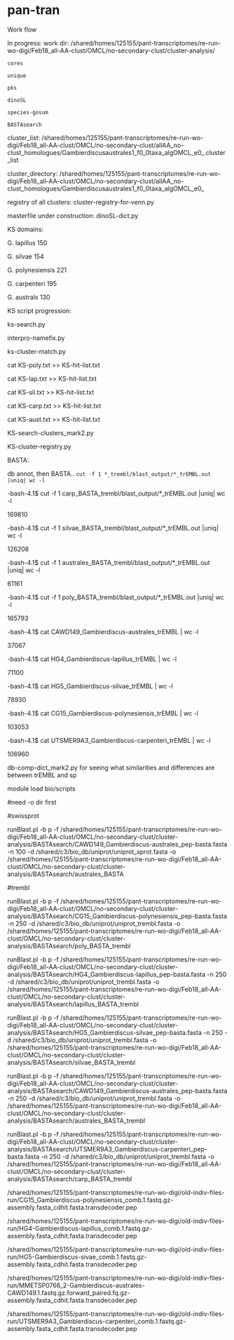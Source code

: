 # pan-tran
Work flow 




In progress:
work dir: /shared/homes/125155/pant-transcriptomes/re-run-wo-digi/Feb18_all-AA-clust/OMCL/no-secondary-clust/cluster-analysis/

	cores

	unique

	pks

	dinoSL

	species-gosum

	BASTAsearch


cluster_list: /shared/homes/125155/pant-transcriptomes/re-run-wo-digi/Feb18_all-AA-clust/OMCL/no-secondary-clust/allAA_no-clust_homologues/Gambierdiscusaustrales1_f0_0taxa_algOMCL_e0_.cluster_list


cluster_directory: /shared/homes/125155/pant-transcriptomes/re-run-wo-digi/Feb18_all-AA-clust/OMCL/no-secondary-clust/allAA_no-clust_homologues/Gambierdiscusaustrales1_f0_0taxa_algOMCL_e0_


registry of all clusters: cluster-registry-for-venn.py


masterfile under construction: dinoSL-dict.py


KS domains:

G. lapillus 150

G. silvae 154

G. polynesiensis 221

G. carpenteri 195

G. australs 130


KS script progression:

ks-search.py

interpro-namefix.py

ks-cluster-match.py

cat KS-poly.txt >> KS-hit-list.txt

cat KS-lap.txt >> KS-hit-list.txt

cat KS-sil.txt >> KS-hit-list.txt

cat KS-carp.txt >> KS-hit-list.txt

cat KS-aust.txt >> KS-hit-list.txt

KS-search-clusters_mark2.py

KS-cluster-registry.py 


BASTA:

db annot, then BASTA.. `cut -f 1 *_trembl/blast_output/*_trEMBL.out |uniq| wc -l`

-bash-4.1$ cut -f 1 carp_BASTA_trembl/blast_output/*_trEMBL.out |uniq| wc -l

169810

-bash-4.1$ cut -f 1 silvae_BASTA_trembl/blast_output/*_trEMBL.out |uniq| wc -l

126208

-bash-4.1$ cut -f 1 australes_BASTA_trembl/blast_output/*_trEMBL.out |uniq| wc -l

61161

-bash-4.1$ cut -f 1 poly_BASTA_trembl/blast_output/*_trEMBL.out |uniq| wc -l

165793


-bash-4.1$ cat CAWD149_Gambierdiscus-australes_trEMBL | wc -l

37067

-bash-4.1$ cat HG4_Gambierdiscus-lapillus_trEMBL | wc -l

71100

-bash-4.1$ cat HG5_Gambierdiscus-silvae_trEMBL | wc -l

78930

-bash-4.1$ cat CG15_Gambierdiscus-polynesiensis_trEMBL | wc -l

103053

-bash-4.1$ cat UTSMER9A3_Gambierdiscus-carpenteri_trEMBL | wc -l

106960


db-comp-dict_mark2.py for seeing what similarities and differences are between trEMBL and sp



module load bio/scripts

#need -o dir first

#swissprot

runBlast.pl -b p -f /shared/homes/125155/pant-transcriptomes/re-run-wo-digi/Feb18_all-AA-clust/OMCL/no-secondary-clust/cluster-analysis/BASTAsearch/CAWD149_Gambierdiscus-australes_pep-basta.fasta -n 100 -d /shared/c3/bio_db/uniprot/uniprot_sprot.fasta -o /shared/homes/125155/pant-transcriptomes/re-run-wo-digi/Feb18_all-AA-clust/OMCL/no-secondary-clust/cluster-analysis/BASTAsearch/australes_BASTA


#trembl

runBlast.pl -b p -f /shared/homes/125155/pant-transcriptomes/re-run-wo-digi/Feb18_all-AA-clust/OMCL/no-secondary-clust/cluster-analysis/BASTAsearch/CG15_Gambierdiscus-polynesiensis_pep-basta.fasta -n 250 -d /shared/c3/bio_db/uniprot/uniprot_trembl.fasta -o /shared/homes/125155/pant-transcriptomes/re-run-wo-digi/Feb18_all-AA-clust/OMCL/no-secondary-clust/cluster-analysis/BASTAsearch/poly_BASTA_trembl


runBlast.pl -b p -f /shared/homes/125155/pant-transcriptomes/re-run-wo-digi/Feb18_all-AA-clust/OMCL/no-secondary-clust/cluster-analysis/BASTAsearch/HG4_Gambierdiscus-lapillus_pep-basta.fasta -n 250 -d /shared/c3/bio_db/uniprot/uniprot_trembl.fasta -o /shared/homes/125155/pant-transcriptomes/re-run-wo-digi/Feb18_all-AA-clust/OMCL/no-secondary-clust/cluster-analysis/BASTAsearch/lapillus_BASTA_trembl


runBlast.pl -b p -f /shared/homes/125155/pant-transcriptomes/re-run-wo-digi/Feb18_all-AA-clust/OMCL/no-secondary-clust/cluster-analysis/BASTAsearch/HG5_Gambierdiscus-silvae_pep-basta.fasta -n 250 -d /shared/c3/bio_db/uniprot/uniprot_trembl.fasta -o /shared/homes/125155/pant-transcriptomes/re-run-wo-digi/Feb18_all-AA-clust/OMCL/no-secondary-clust/cluster-analysis/BASTAsearch/silvae_BASTA_trembl


runBlast.pl -b p -f /shared/homes/125155/pant-transcriptomes/re-run-wo-digi/Feb18_all-AA-clust/OMCL/no-secondary-clust/cluster-analysis/BASTAsearch/CAWD149_Gambierdiscus-australes_pep-basta.fasta -n 250 -d /shared/c3/bio_db/uniprot/uniprot_trembl.fasta -o /shared/homes/125155/pant-transcriptomes/re-run-wo-digi/Feb18_all-AA-clust/OMCL/no-secondary-clust/cluster-analysis/BASTAsearch/australes_BASTA_trembl


runBlast.pl -b p -f /shared/homes/125155/pant-transcriptomes/re-run-wo-digi/Feb18_all-AA-clust/OMCL/no-secondary-clust/cluster-analysis/BASTAsearch/UTSMER9A3_Gambierdiscus-carpenteri_pep-basta.fasta -n 250 -d /shared/c3/bio_db/uniprot/uniprot_trembl.fasta -o /shared/homes/125155/pant-transcriptomes/re-run-wo-digi/Feb18_all-AA-clust/OMCL/no-secondary-clust/cluster-analysis/BASTAsearch/carp_BASTA_trembl



/shared/homes/125155/pant-transcriptomes/re-run-wo-digi/old-indiv-files-run/CG15_Gambierdiscus-polynesiensis_comb.1.fastq.gz-assembly.fasta_cdhit.fasta.transdecoder.pep

/shared/homes/125155/pant-transcriptomes/re-run-wo-digi/old-indiv-files-run/HG4-Gambierdiscus-lapillus_comb.1.fastq.gz-assembly.fasta_cdhit.fasta.transdecoder.pep

/shared/homes/125155/pant-transcriptomes/re-run-wo-digi/old-indiv-files-run/HG5-Gambierdiscus-sivae_comb.1.fastq.gz-assembly.fasta_cdhit.fasta.transdecoder.pep

/shared/homes/125155/pant-transcriptomes/re-run-wo-digi/old-indiv-files-run/MMETSP0766_2-Gambierdiscus-australes-CAWD149.1.fastq.gz.forward_paired.fq.gz-assembly.fasta_cdhit.fasta.transdecoder.pep													

/shared/homes/125155/pant-transcriptomes/re-run-wo-digi/old-indiv-files-run/UTSMER9A3_Gambierdiscus-carpenteri_comb.1.fastq.gz-assembly.fasta_cdhit.fasta.transdecoder.pep
